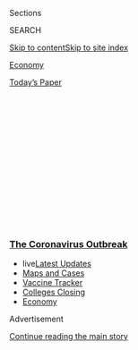 <div id="app">

<div>

<div>

<div>

<div class="NYTAppHideMasthead css-1q2w90k e1suatyy0">

<div class="section css-ui9rw0 e1suatyy2">

<div class="css-eph4ug er09x8g0">

<div class="css-6n7j50">

</div>

<span class="css-1dv1kvn">Sections</span>

<div class="css-10488qs">

<span class="css-1dv1kvn">SEARCH</span>

</div>

[Skip to content](#site-content)[Skip to site
index](#site-index)

</div>

<div id="masthead-section-label" class="css-1wr3we4 eaxe0e00">

[Economy](https://www.nytimes3xbfgragh.onion/section/business/economy)

</div>

<div class="css-10698na e1huz5gh0">

</div>

</div>

<div id="masthead-bar-one" class="section hasLinks css-15hmgas e1csuq9d3">

<div class="css-uqyvli e1csuq9d0">

</div>

<div class="css-1uqjmks e1csuq9d1">

</div>

<div class="css-9e9ivx">

[](https://myaccount.nytimes3xbfgragh.onion/auth/login?response_type=cookie&client_id=vi)

</div>

<div class="css-1bvtpon e1csuq9d2">

[Today’s
Paper](https://www.nytimes3xbfgragh.onion/section/todayspaper)

</div>

</div>

</div>

</div>

<div data-aria-hidden="false">

<div id="site-content" data-role="main">

<div>

<div class="css-1aor85t" style="opacity:0.000000001;z-index:-1;visibility:hidden">

<div class="css-1hqnpie">

<div class="css-epjblv">

<span class="css-17xtcya">[Economy](/section/business/economy)</span><span class="css-x15j1o">|</span><span class="css-fwqvlz">Fed
Officials Said the Economy Needed More Help From
Congress</span>

</div>

<div class="css-k008qs">

<div class="css-1iwv8en">

<span class="css-18z7m18"></span>

<div>

</div>

</div>

<span class="css-1n6z4y">https://nyti.ms/2FFvKZS</span>

<div class="css-1705lsu">

<div class="css-4xjgmj">

<div class="css-4skfbu" data-role="toolbar" data-aria-label="Social Media Share buttons, Save button, and Comments Panel with current comment count" data-testid="share-tools">

  - 
  - 
  - 
  - 
    
    <div class="css-6n7j50">
    
    </div>

  - 

</div>

</div>

</div>

</div>

</div>

</div>

<div class="css-13pd83m">

<div class="css-l9svim">

### [<span class="css-pa1jbp"><span class="css-1rxm0ex">The Coronavirus</span><span class="css-1rxm0ex"> Outbreak</span></span>](https://www.nytimes3xbfgragh.onion/news-event/coronavirus?name=styln-coronavirus-markets&region=TOP_BANNER&variant=undefined&block=storyline_menu_recirc&action=click&pgtype=Article&impression_id=273caf40-e387-11ea-91a7-0b74cd12f276)

  - <span class="css-ousu42"><span class="css-12clwdu">live</span>[Latest
    Updates](https://www.nytimes3xbfgragh.onion/2020/08/20/world/coronavirus-covid.html?name=styln-coronavirus-markets&region=TOP_BANNER&variant=undefined&block=storyline_menu_recirc&action=click&pgtype=Article&impression_id=273caf41-e387-11ea-91a7-0b74cd12f276)</span>
  - <span class="css-ousu42">[Maps and
    Cases](https://www.nytimes3xbfgragh.onion/interactive/2020/us/coronavirus-us-cases.html?name=styln-coronavirus-markets&region=TOP_BANNER&variant=undefined&block=storyline_menu_recirc&action=click&pgtype=Article&impression_id=273caf42-e387-11ea-91a7-0b74cd12f276)</span>
  - <span class="css-ousu42">[Vaccine
    Tracker](https://www.nytimes3xbfgragh.onion/interactive/2020/science/coronavirus-vaccine-tracker.html?name=styln-coronavirus-markets&region=TOP_BANNER&variant=undefined&block=storyline_menu_recirc&action=click&pgtype=Article&impression_id=273caf43-e387-11ea-91a7-0b74cd12f276)</span>
  - <span class="css-ousu42">[Colleges
    Closing](https://www.nytimes3xbfgragh.onion/2020/08/19/us/colleges-closing-covid.html?name=styln-coronavirus-markets&region=TOP_BANNER&variant=undefined&block=storyline_menu_recirc&action=click&pgtype=Article&impression_id=273cd650-e387-11ea-91a7-0b74cd12f276)</span>
  - <span class="css-ousu42">[Economy](https://www.nytimes3xbfgragh.onion/live/2020/08/20/business/stock-market-today-coronavirus?name=styln-coronavirus-markets&region=TOP_BANNER&variant=undefined&block=storyline_menu_recirc&action=click&pgtype=Article&impression_id=273cd651-e387-11ea-91a7-0b74cd12f276)</span>

</div>

</div>

<div id="top-wrapper" class="css-1sy8kpn">

<div id="top-slug" class="css-l9onyx">

Advertisement

</div>

[Continue reading the main
story](#after-top)

<div class="ad top-wrapper" style="text-align:center;height:100%;display:block;min-height:250px">

<div id="top" class="place-ad" data-position="top" data-size-key="top">

</div>

</div>

<div id="after-top">

</div>

</div>

<div>

<div id="sponsor-wrapper" class="css-1hyfx7x">

<div id="sponsor-slug" class="css-19vbshk">

Supported by

</div>

[Continue reading the main
story](#after-sponsor)

<div id="sponsor" class="ad sponsor-wrapper" style="text-align:center;height:100%;display:block">

</div>

<div id="after-sponsor">

</div>

</div>

<div class="css-186x18t">

</div>

<div class="css-1vkm6nb ehdk2mb0">

# Fed Officials Said the Economy Needed More Help From Congress

</div>

Minutes from the Federal Reserve’s July meeting show that some officials
fretted as expanded unemployment insurance ran out.

<div class="css-79elbk" data-testid="photoviewer-wrapper">

<div class="css-z3e15g" data-testid="photoviewer-wrapper-hidden">

</div>

<div class="css-1a48zt4 ehw59r15" data-testid="photoviewer-children">

![<span class="css-16f3y1r e13ogyst0" data-aria-hidden="true">Federal
Reserve officials expressed “very elevated” uncertainty about the
economic outlook as the virus continued to surge across the United
States, minutes from the Fed’s last meeting
showed.</span><span class="css-cnj6d5 e1z0qqy90" itemprop="copyrightHolder"><span class="css-1ly73wi e1tej78p0">Credit...</span><span><span>Ting
Shen for The New York
Times</span></span></span>](https://static01.graylady3jvrrxbe.onion/images/2020/08/19/business/19DC-Fed/merlin_171561336_fd96d5ef-766e-4fbd-a080-165e58503eb6-articleLarge.jpg?quality=75&auto=webp&disable=upscale)

</div>

</div>

<div class="css-18e8msd">

<div class="css-vp77d3 epjyd6m0">

<div class="css-hus3qt ey68jwv0" data-aria-hidden="true">

[![Jeanna
Smialek](https://static01.graylady3jvrrxbe.onion/images/2020/07/03/reader-center/author-jeanna-smialek/author-jeanna-smialek-thumbLarge.png
"Jeanna Smialek")](https://www.nytimes3xbfgragh.onion/by/jeanna-smialek)

</div>

<div class="css-1baulvz">

By [<span class="css-1baulvz last-byline" itemprop="name">Jeanna
Smialek</span>](https://www.nytimes3xbfgragh.onion/by/jeanna-smialek)

</div>

</div>

  - 
    
    <div class="css-ld3wwf e16638kd2">
    
    Aug. 19,
    2020
    
    </div>

  - 
    
    <div class="css-4xjgmj">
    
    <div class="css-d8bdto" data-role="toolbar" data-aria-label="Social Media Share buttons, Save button, and Comments Panel with current comment count" data-testid="share-tools">
    
      - 
      - 
      - 
      - 
        
        <div class="css-6n7j50">
        
        </div>
    
      - 
    
    </div>
    
    </div>

</div>

</div>

<div class="section meteredContent css-1r7ky0e" name="articleBody" itemprop="articleBody">

<div class="css-1fanzo5 StoryBodyCompanionColumn">

<div class="css-53u6y8">

WASHINGTON — Federal Reserve officials emphasized the need for ongoing
economic support in late July as the coronavirus pandemic dragged on,
keeping millions of workers at home and threatening U.S. growth.

“Uncertainty surrounding the economic outlook remained very elevated,
with the path of the economy highly dependent on the course of the virus
and the public sector’s response to it,” minutes from the central bank’s
[July 28-29
meeting](https://www.federalreserve.gov/monetarypolicy/fomccalendars.htm)
showed.

The Fed’s meeting came as virus cases [staged a
resurgence](https://www.nytimes3xbfgragh.onion/interactive/2020/us/coronavirus-us-cases.html),
one that has since leveled off, and before the July labor market report
showed that job gains are slowing. It also took place just before
government support programs lapsed, including enhanced unemployment
benefits that were helping many households to stay afloat as business
closures keep them out of work.

The need for additional fiscal policy support — in other words, money
from Congress — was a major point of discussion at the meeting, based on
the minutes released Wednesday. Fed officials noted it was “uncertain”
in the short term whether additional government help would come through,
and they pointed out that monetary policy and “particularly fiscal
policy” had important roles to play in supporting business activity.

</div>

</div>

<div class="css-1fanzo5 StoryBodyCompanionColumn">

<div class="css-53u6y8">

With some stimulus provisions “set to expire shortly against the
backdrop of a still-weak labor market, additional fiscal aid would
likely be important for supporting vulnerable families, and thus the
economy more broadly, in the period ahead,” some participants said,
according to the
minutes.

<div id="NYT_MAIN_CONTENT_1_REGION" class="css-9tf9ac">

<div>

<div id="styln-covid-updates-markets" class="section interactive-content interactive-size-medium css-1ftcdic">

<div class="css-17ih8de interactive-body">

<div id="styln-briefing-block">

<div class="briefing-block-header-section">

# [Latest Updates: The Coronavirus Outbreak and the Economy](https://www.nytimes3xbfgragh.onion/live/2020/08/20/business/stock-market-today-coronavirus?action=click&pgtype=Article&state=default&region=MAIN_CONTENT_1&context=storylines_live_updates)

</div>

<div class="briefing-block-lb-items">

<div class="briefing-block-update-time">

[10h
ago](https://www.nytimes3xbfgragh.onion/live/2020/08/20/business/stock-market-today-coronavirus?action=click&pgtype=Article&state=default&region=MAIN_CONTENT_1&context=storylines_live_updates#the-producer-of-unhinged-makes-a-big-bet-on-audiences-returning-to-theaters)

</div>

<div>

[The producer of ‘Unhinged’ makes a big bet on audiences returning to
theaters.](https://www.nytimes3xbfgragh.onion/live/2020/08/20/business/stock-market-today-coronavirus?action=click&pgtype=Article&state=default&region=MAIN_CONTENT_1&context=storylines_live_updates#the-producer-of-unhinged-makes-a-big-bet-on-audiences-returning-to-theaters)

</div>

<div class="briefing-block-update-time">

[19h
ago](https://www.nytimes3xbfgragh.onion/live/2020/08/20/business/stock-market-today-coronavirus?action=click&pgtype=Article&state=default&region=MAIN_CONTENT_1&context=storylines_live_updates#american-airlines-to-stop-flights-to-15-cities-after-government-aid-ends)

</div>

<div>

[American Airlines to stop flights to 15 cities after government aid
ends.](https://www.nytimes3xbfgragh.onion/live/2020/08/20/business/stock-market-today-coronavirus?action=click&pgtype=Article&state=default&region=MAIN_CONTENT_1&context=storylines_live_updates#american-airlines-to-stop-flights-to-15-cities-after-government-aid-ends)

</div>

<div class="briefing-block-update-time">

[19h
ago](https://www.nytimes3xbfgragh.onion/live/2020/08/20/business/stock-market-today-coronavirus?action=click&pgtype=Article&state=default&region=MAIN_CONTENT_1&context=storylines_live_updates#without-school-plays-and-assemblies-a-technicians-livelihood-withers)

</div>

<div>

[Without school plays and assemblies, a technician’s livelihood
withers.](https://www.nytimes3xbfgragh.onion/live/2020/08/20/business/stock-market-today-coronavirus?action=click&pgtype=Article&state=default&region=MAIN_CONTENT_1&context=storylines_live_updates#without-school-plays-and-assemblies-a-technicians-livelihood-withers)

</div>

</div>

<div class="briefing-block-footer">

<div class="briefing-block-footer-meta">

[See more
updates](https://www.nytimes3xbfgragh.onion/live/2020/08/20/business/stock-market-today-coronavirus?action=click&pgtype=Article&state=default&region=MAIN_CONTENT_1&context=storylines_live_updates)

</div>

<div class="briefing-block-briefinglinks">

<span>More live coverage:</span>
[Global](https://www.nytimes3xbfgragh.onion/2020/08/20/world/coronavirus-covid.html?action=click&pgtype=Article&state=default&region=MAIN_CONTENT_1&context=storylines_live_updates)

</div>

</div>

</div>

</div>

</div>

</div>

</div>

The path to reaching some sort of deal to provide another dose of fiscal
support is unclear, even as millions of Americans remain out of work and
some businesses continue to struggle. Senate Republicans began
[circulating the
text](https://www.nytimes3xbfgragh.onion/2020/08/18/us/politics/republicans-coronavirus-stimulus-bill.html)
of a narrow coronavirus relief package on Tuesday, but it is unlikely
that Democrats will sign on.

While President Trump has tried to unilaterally extend enhanced
unemployment insurance, alongside other measures, his executive orders
and memorandum will offer only partial relief that could take weeks to
reach consumers. Economists increasingly expect America’s millions of
unemployed people to go without the $600-per-week supplement they had
been receiving for at least all of
August.<span class="css-8l6xbc evw5hdy0"> </span>

That could place more strain on less-advantaged households. Minority
workers and those with less education have been more likely to lose
jobs, and Fed officials seemed concerned with how they will fare going
forward.

“With lower-wage and service sector jobs disproportionately held by
African-Americans, Hispanics and women, these portions of the population
were bearing a disproportionate share of the economic hardship caused by
the pandemic,” the minutes noted. “Participants noted that the fiscal
support initiated in the spring through the CARES Act had been very
important in granting some financial relief to millions of families.”

</div>

</div>

<div class="css-1fanzo5 StoryBodyCompanionColumn">

<div class="css-53u6y8">

The so-called CARES Act provided for an extra $600 in weekly
unemployment benefits, student loan and mortgage relief, and small
business loans, all of which have helped households and the companies
they work for to make it through the pandemic. But the policies were
designed as a short-term solution, and many have either run out or will
do so in coming months.

The Fed has taken its own actions to support the economy, but its
policies primarily enable growth by making it cheaper to borrow and
spend — they do not directly put money in consumers’ and companies’
pockets. That task falls to Congress.

Since the late-July Fed gathering, real-time indicators of consumer
spending have continued to muddle along without showing much further
improvement, even retreating slightly by some metrics. The stock market,
on the other hand, has continued to surge, with key indexes [touching
new
highs](https://www.nytimes3xbfgragh.onion/2020/08/18/business/stock-market-record.html).

Central bank staff warned in July that financial vulnerabilities were
“notable,” and flagged asset prices. They specifically pointed to
commercial real estate prices, which continued to increase even as
vacancies ticked up.

And some Fed officials suggested that they were worried about potential
risks to financial stability should the coronavirus crisis drag on, the
minutes showed.

“Banks and other financial institutions could come under significant
stress,” some meeting participants noted, also pointing out that
companies have borrowed large sums of money and the government is
issuing huge amounts of debt, which could weigh on Treasury market
functioning.

“There was general agreement that these institutions, activities and
markets should be monitored closely,” the minutes said, and a “couple”
of Fed officials pushed for extended restrictions on bank shareholder
payouts, which include dividends, though another argued against such a
move.

</div>

</div>

<div class="css-1fanzo5 StoryBodyCompanionColumn">

<div class="css-53u6y8">

The Fed [has limited
dividends](https://www.nytimes3xbfgragh.onion/2020/06/25/business/economy/fed-dividend-buyback-limits.html)
without actually halting them.

The Fed has also been reviewing its policy framework — the guiding
principles it follows when setting interest rates and other monetary
policies — for more than a year. It is widely expected to soon announce
that it is scrapping its practice of raising rates pre-emptively in an
effort to choke off coming inflation, opting instead for an approach
that will allow price increases to run above the official 2 percent goal
for a time.

That tweak would leave interest rates lower for longer, keeping
borrowing for home-buying and business investment cheap. It would also
respond to the reality that inflation has been weak for years, [running
consistently shy](https://fred.stlouisfed.org/series/PCEPILFE) of the
central bank’s target for slow but steady price gains. Excessively weak
inflation can have bad side effects.

Officials at the meeting said that they should update their long-run
statement of policy goals, which describes their approach, and that “it
would be important to finalize all changes to the statement in the near
future,” the minutes showed.

</div>

</div>

<div>

</div>

</div>

<div>

</div>

<div>

</div>

<div>

</div>

<div>

<div id="bottom-wrapper" class="css-1ede5it">

<div id="bottom-slug" class="css-l9onyx">

Advertisement

</div>

[Continue reading the main
story](#after-bottom)

<div id="bottom" class="ad bottom-wrapper" style="text-align:center;height:100%;display:block;min-height:90px">

</div>

<div id="after-bottom">

</div>

</div>

</div>

</div>

</div>

## Site Index

<div>

</div>

## Site Information Navigation

  - [© <span>2020</span> <span>The New York Times
    Company</span>](https://help.nytimes3xbfgragh.onion/hc/en-us/articles/115014792127-Copyright-notice)

<!-- end list -->

  - [NYTCo](https://www.nytco.com/)
  - [Contact
    Us](https://help.nytimes3xbfgragh.onion/hc/en-us/articles/115015385887-Contact-Us)
  - [Work with us](https://www.nytco.com/careers/)
  - [Advertise](https://nytmediakit.com/)
  - [T Brand Studio](http://www.tbrandstudio.com/)
  - [Your Ad
    Choices](https://www.nytimes3xbfgragh.onion/privacy/cookie-policy#how-do-i-manage-trackers)
  - [Privacy](https://www.nytimes3xbfgragh.onion/privacy)
  - [Terms of
    Service](https://help.nytimes3xbfgragh.onion/hc/en-us/articles/115014893428-Terms-of-service)
  - [Terms of
    Sale](https://help.nytimes3xbfgragh.onion/hc/en-us/articles/115014893968-Terms-of-sale)
  - [Site
    Map](https://spiderbites.nytimes3xbfgragh.onion)
  - [Help](https://help.nytimes3xbfgragh.onion/hc/en-us)
  - [Subscriptions](https://www.nytimes3xbfgragh.onion/subscription?campaignId=37WXW)

</div>

</div>

</div>

</div>
